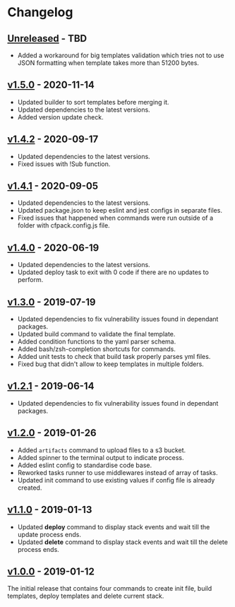 # Changelog

## [Unreleased] - TBD

- Added a workaround for big templates validation which tries not to use JSON formatting when template takes more than 51200 bytes.

## [v1.5.0] - 2020-11-14

- Updated builder to sort templates before merging it.
- Updated dependencies to the latest versions.
- Added version update check.

## [v1.4.2] - 2020-09-17

- Updated dependencies to the latest versions.
- Fixed issues with !Sub function.

## [v1.4.1] - 2020-09-05

- Updated dependencies to the latest versions.
- Updated package.json to keep eslint and jest configs in separate files.
- Fixed issues that happened when commands were run outside of a folder with cfpack.config.js file.

## [v1.4.0] - 2020-06-19

- Updated dependencies to the latest versions.
- Updated deploy task to exit with 0 code if there are no updates to perform.

## [v1.3.0] - 2019-07-19

- Updated dependencies to fix vulnerability issues found in dependant packages.
- Updated build command to validate the final template.
- Added condition functions to the yaml parser schema.
- Added bash/zsh-completion shortcuts for commands.
- Added unit tests to check that build task properly parses yml files.
- Fixed bug that didn't allow to keep templates in multiple folders.

## [v1.2.1] - 2019-06-14

- Updated dependencies to fix vulnerability issues found in dependant packages.

## [v1.2.0] - 2019-01-26

- Added `artifacts` command to upload files to a s3 bucket.
- Added spinner to the terminal output to indicate process.
- Added eslint config to standardise code base.
- Reworked tasks runner to use middlewares instead of array of tasks.
- Updated init command to use existing values if config file is already created.

## [v1.1.0] - 2019-01-13

- Updated **deploy** command to display stack events and wait till the update process ends.
- Updated **delete** command to display stack events and wait till the delete process ends.

## [v1.0.0] - 2019-01-12

The initial release that contains four commands to create init file, build templates, deploy templates and delete current stack.

[Unreleased]: https://github.com/eugene-manuilov/cfpack/compare/v1.5.0...master
[v1.5.0]: https://github.com/eugene-manuilov/cfpack/compare/v1.4.2...v1.5.0
[v1.4.2]: https://github.com/eugene-manuilov/cfpack/compare/v1.4.1...v1.4.2
[v1.4.1]: https://github.com/eugene-manuilov/cfpack/compare/v1.4.0...v1.4.1
[v1.4.0]: https://github.com/eugene-manuilov/cfpack/compare/v1.3.0...v1.4.0
[v1.3.0]: https://github.com/eugene-manuilov/cfpack/compare/v1.2.1...v1.3.0
[v1.2.1]: https://github.com/eugene-manuilov/cfpack/compare/v1.2.0...v1.2.1
[v1.2.0]: https://github.com/eugene-manuilov/cfpack/compare/v1.1.0...v1.2.0
[v1.1.0]: https://github.com/eugene-manuilov/cfpack/compare/v1.0.0...v1.1.0
[v1.0.0]: https://github.com/eugene-manuilov/cfpack/releases/tag/v1.0.0
